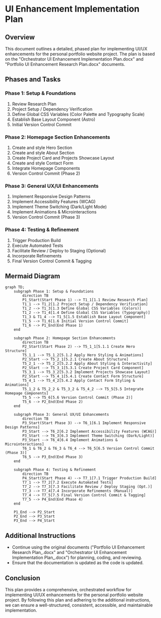 # UI Enhancement Implementation Plan

## Overview

This document outlines a detailed, phased plan for implementing UI/UX enhancements for the personal portfolio website project. The plan is based on the "Orchestrator UI Enhancement Implementation Plan.docx" and "Portfolio UI Enhancement Research Plan.docx" documents.

## Phases and Tasks

### Phase 1: Setup & Foundations

1. Review Research Plan
2. Project Setup / Dependency Verification
3. Define Global CSS Variables (Color Palette and Typography Scale)
4. Establish Base Layout Component (Astro)
5. Initial Version Control Commit

### Phase 2: Homepage Section Enhancements

1. Create and style Hero Section
2. Create and style About Section
3. Create Project Card and Projects Showcase Layout
4. Create and style Contact Form
5. Integrate Homepage Components
6. Version Control Commit (Phase 2)

### Phase 3: General UX/UI Enhancements

1. Implement Responsive Design Patterns
2. Implement Accessibility Features (WCAG)
3. Implement Theme Switching (Dark/Light Mode)
4. Implement Animations & Microinteractions
5. Version Control Commit (Phase 3)

### Phase 4: Testing & Refinement

1. Trigger Production Build
2. Execute Automated Tests
3. Facilitate Review / Deploy to Staging (Optional)
4. Incorporate Refinements
5. Final Version Control Commit & Tagging

## Mermaid Diagram

```mermaid
graph TD;
    subgraph Phase 1: Setup & Foundations
        direction TB
        P1_Start(Start Phase 1) --> T1_1[1.1 Review Research Plan]
        T1_1 --> T1_2[1.2 Project Setup / Dependency Verification]
        T1_2 --> T1_3[1.3 Define Global CSS Variables (Colors)]
        T1_2 --> T1_4[1.4 Define Global CSS Variables (Typography)]
        T1_3 & T1_4 --> T1_5[1.5 Establish Base Layout Component]
        T1_5 --> T1_6[1.6 Initial Version Control Commit]
        T1_6 --> P1_End(End Phase 1)
    end

    subgraph Phase 2: Homepage Section Enhancements
        direction TB
        P2_Start(Start Phase 2) --> T5_1_1[5.1.1 Create Hero Structure]
        T5_1_1 --> T5_1_2[5.1.2 Apply Hero Styling & Animations]
        P2_Start --> T5_2_1[5.2.1 Create About Structure]
        T5_2_1 --> T5_2_2[5.2.2 Apply About Styling & Interactivity]
        P2_Start --> T5_3_1[5.3.1 Create Project Card Component]
        T5_3_1 --> T5_3_2[5.3.2 Implement Projects Showcase Layout]
        P2_Start --> T5_4_1[5.4.1 Create Contact Form Structure]
        T5_4_1 --> T5_4_2[5.4.2 Apply Contact Form Styling & Animations]
        T5_1_2 & T5_2_2 & T5_3_2 & T5_4_2 --> T5_5[5.5 Integrate Homepage Components]
        T5_5 --> T5_6[5.6 Version Control Commit (Phase 2)]
        T5_6 --> P2_End(End Phase 2)
    end

    subgraph Phase 3: General UX/UI Enhancements
        direction TB
        P3_Start(Start Phase 3) --> T6_1[6.1 Implement Responsive Design Patterns]
        P3_Start --> T6_2[6.2 Implement Accessibility Features (WCAG)]
        P3_Start --> T6_3[6.3 Implement Theme Switching (Dark/Light)]
        P3_Start --> T6_4[6.4 Implement Animations & Microinteractions]
        T6_1 & T6_2 & T6_3 & T6_4 --> T6_5[6.5 Version Control Commit (Phase 3)]
        T6_5 --> P3_End(End Phase 3)
    end

    subgraph Phase 4: Testing & Refinement
        direction TB
        P4_Start(Start Phase 4) --> T7_1[7.1 Trigger Production Build]
        T7_1 --> T7_2[7.2 Execute Automated Tests]
        T7_2 --> T7_3[7.3 Facilitate Review / Deploy Staging (Opt.)]
        T7_3 --> T7_4[7.4 Incorporate Refinements (Manual)]
        T7_4 --> T7_5[7.5 Final Version Control Commit & Tagging]
        T7_5 --> P4_End(End Phase 4)
    end

    P1_End --> P2_Start
    P2_End --> P3_Start
    P3_End --> P4_Start
```

## Additional Instructions

- Continue using the original documents ("Portfolio UI Enhancement Research Plan_.docx" and "Orchestrator UI Enhancement Implementation Plan_.docx") for planning, coding, and reviewing.
- Ensure that the documentation is updated as the code is updated.

## Conclusion

This plan provides a comprehensive, orchestrated workflow for implementing UI/UX enhancements for the personal portfolio website project. By following this plan and adhering to the additional instructions, we can ensure a well-structured, consistent, accessible, and maintainable implementation.